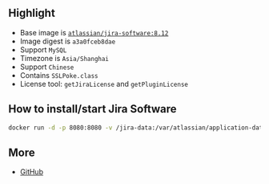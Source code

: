 ## Highlight

- Base image is [`atlassian/jira-software:8.12`](https://hub.docker.com/r/atlassian/jira-software/tags?page=1&ordering=-name&name=8.12)
- Image digest is `a3a0fceb8dae`
- Support `MySQL`
- Timezone is `Asia/Shanghai`
- Support `Chinese`
- Contains `SSLPoke.class`
- License tool: `getJiraLicense` and `getPluginLicense`

## How to install/start Jira Software

```bash
docker run -d -p 8080:8080 -v /jira-data:/var/atlassian/application-data/jira -it bxwill/jira-software:8.12
```

## More

- [GitHub](https://github.com/seoktaehyeon/docker-jira-software)
